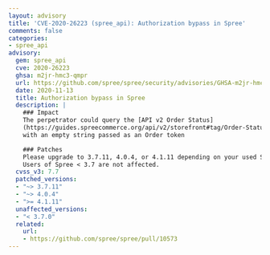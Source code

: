 ```yaml
---
layout: advisory
title: 'CVE-2020-26223 (spree_api): Authorization bypass in Spree'
comments: false
categories:
- spree_api
advisory:
  gem: spree_api
  cve: 2020-26223
  ghsa: m2jr-hmc3-qmpr
  url: https://github.com/spree/spree/security/advisories/GHSA-m2jr-hmc3-qmpr
  date: 2020-11-13
  title: Authorization bypass in Spree
  description: |
    ### Impact
    The perpetrator could query the [API v2 Order Status]
    (https://guides.spreecommerce.org/api/v2/storefront#tag/Order-Status) endpoint
    with an empty string passed as an Order token

    ### Patches
    Please upgrade to 3.7.11, 4.0.4, or 4.1.11 depending on your used Spree version.
    Users of Spree < 3.7 are not affected.
  cvss_v3: 7.7
  patched_versions:
  - "~> 3.7.11"
  - "~> 4.0.4"
  - ">= 4.1.11"
  unaffected_versions:
  - "< 3.7.0"
  related:
    url:
    - https://github.com/spree/spree/pull/10573
---
```

